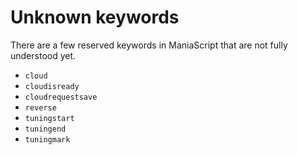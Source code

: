 # Unknown keywords
There are a few reserved keywords in ManiaScript that are not fully understood yet.
- `cloud`
- `cloudisready`
- `cloudrequestsave`
- `reverse`
- `tuningstart`
- `tuningend`
- `tuningmark`
